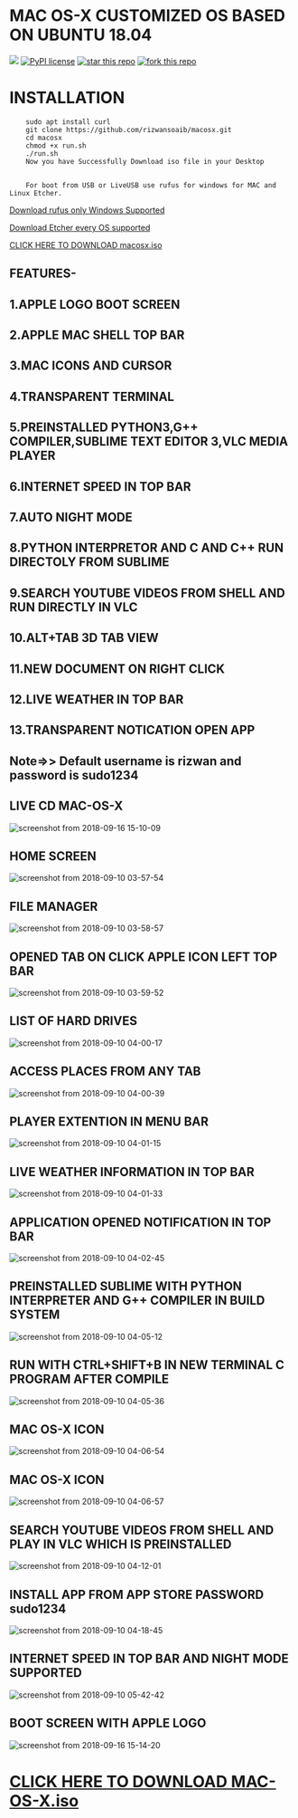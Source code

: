 # MAC OS-X CUSTOMIZED OS  BASED  ON UBUNTU 18.04 
 ![](https://img.shields.io/badge/Full%20size-3GB-success) [![PyPI license](https://img.shields.io/pypi/l/ansicolortags.svg)](https://pypi.python.org/pypi/ansicolortags/)  [![star this repo](http://githubbadges.com/star.svg?user=rizwansoaib&repo=macosx)](https://github.com/rizwansoaib/macosx)
[![fork this repo](http://githubbadges.com/fork.svg?user=rizwansoaib&repo=macosx)](http://github.com/rizwansoaib/macosx/fork)




# INSTALLATION
        
        sudo apt install curl
        git clone https://github.com/rizwansoaib/macosx.git
        cd macosx
        chmod +x run.sh
        ./run.sh
        Now you have Successfully Download iso file in your Desktop 
        
        
        For boot from USB or LiveUSB use rufus for windows for MAC and Linux Etcher.
        
 [Download rufus only Windows Supported](https://rufus.ie/)
 
 [Download Etcher every OS supported](https://www.balena.io/etcher/)
 
        



[CLICK HERE TO DOWNLOAD macosx.iso](https://drive.google.com/open?id=1ckRZHQBaWvd5JBe123KfffzXe-_MIgo0)





## FEATURES-

## 1.APPLE LOGO BOOT SCREEN  
## 2.APPLE MAC SHELL TOP BAR 
## 3.MAC ICONS AND CURSOR 
## 4.TRANSPARENT TERMINAL
## 5.PREINSTALLED PYTHON3,G++ COMPILER,SUBLIME TEXT EDITOR 3,VLC MEDIA PLAYER
## 6.INTERNET SPEED IN TOP BAR
## 7.AUTO NIGHT MODE
## 8.PYTHON INTERPRETOR AND C AND C++ RUN DIRECTOLY FROM SUBLIME 
## 9.SEARCH YOUTUBE VIDEOS FROM SHELL AND RUN DIRECTLY IN VLC 
## 10.ALT+TAB 3D TAB VIEW
## 11.NEW DOCUMENT ON RIGHT CLICK
## 12.LIVE WEATHER IN TOP BAR
## 13.TRANSPARENT NOTICATION OPEN APP




## Note=>> Default username is rizwan and password is sudo1234 

        















## LIVE CD MAC-OS-X
![screenshot from 2018-09-16 15-10-09](https://user-images.githubusercontent.com/29729380/45595107-46f52680-b9c4-11e8-9b30-8ed88bbd55da.png)




## HOME SCREEN

![screenshot from 2018-09-10 03-57-54](https://user-images.githubusercontent.com/29729380/45594628-e4982800-b9bb-11e8-866d-8e16bc94de10.png)
## FILE MANAGER
![screenshot from 2018-09-10 03-58-57](https://user-images.githubusercontent.com/29729380/45594629-e82baf00-b9bb-11e8-9f84-31cee3b7bfd5.png)
## OPENED TAB ON CLICK APPLE ICON LEFT TOP BAR
![screenshot from 2018-09-10 03-59-52](https://user-images.githubusercontent.com/29729380/45594630-e9f57280-b9bb-11e8-82d5-5476ee0661d0.png)
## LIST OF HARD DRIVES
![screenshot from 2018-09-10 04-00-17](https://user-images.githubusercontent.com/29729380/45594631-eb269f80-b9bb-11e8-8d93-f98748352908.png)
## ACCESS PLACES FROM ANY TAB
![screenshot from 2018-09-10 04-00-39](https://user-images.githubusercontent.com/29729380/45594632-ecf06300-b9bb-11e8-815e-c65b8dfb0888.png)
## PLAYER EXTENTION IN MENU BAR
![screenshot from 2018-09-10 04-01-15](https://user-images.githubusercontent.com/29729380/45594634-f11c8080-b9bb-11e8-95f5-2b327cbf6a21.png)
## LIVE WEATHER INFORMATION IN TOP BAR 
![screenshot from 2018-09-10 04-01-33](https://user-images.githubusercontent.com/29729380/45594635-f2e64400-b9bb-11e8-8161-8a79e526d390.png)
## APPLICATION OPENED NOTIFICATION IN TOP BAR
![screenshot from 2018-09-10 04-02-45](https://user-images.githubusercontent.com/29729380/45594636-f4177100-b9bb-11e8-9820-d97d344d24b3.png)
## PREINSTALLED SUBLIME WITH PYTHON INTERPRETER AND G++ COMPILER IN BUILD SYSTEM
![screenshot from 2018-09-10 04-05-12](https://user-images.githubusercontent.com/29729380/45594642-fc6fac00-b9bb-11e8-89cc-9e1f9924c2d6.png)
## RUN WITH CTRL+SHIFT+B IN NEW TERMINAL C PROGRAM AFTER COMPILE
![screenshot from 2018-09-10 04-05-36](https://user-images.githubusercontent.com/29729380/45594644-fd084280-b9bb-11e8-9006-119c360590cc.png)
## MAC OS-X ICON
![screenshot from 2018-09-10 04-06-54](https://user-images.githubusercontent.com/29729380/45594645-fd084280-b9bb-11e8-9ba8-0af2c73c900a.png)
## MAC OS-X ICON
![screenshot from 2018-09-10 04-06-57](https://user-images.githubusercontent.com/29729380/45594646-fda0d900-b9bb-11e8-9ca7-f4fb63c895dc.png)
## SEARCH YOUTUBE VIDEOS FROM SHELL AND PLAY IN VLC WHICH IS PREINSTALLED
![screenshot from 2018-09-10 04-12-01](https://user-images.githubusercontent.com/29729380/45594650-0691aa80-b9bc-11e8-965e-f51e5d4bd32f.png)

## INSTALL APP FROM APP STORE PASSWORD sudo1234
![screenshot from 2018-09-10 04-18-45](https://user-images.githubusercontent.com/29729380/45594653-072a4100-b9bc-11e8-93a3-401a463585d7.png)
## INTERNET SPEED IN TOP BAR AND NIGHT MODE SUPPORTED
![screenshot from 2018-09-10 05-42-42](https://user-images.githubusercontent.com/29729380/45594655-07c2d780-b9bc-11e8-96a3-5e0a5b89f92a.png)

## BOOT SCREEN WITH APPLE LOGO
![screenshot from 2018-09-16 15-14-20](https://user-images.githubusercontent.com/29729380/45595105-42c90900-b9c4-11e8-9921-5e181bcb02f2.png)





# [CLICK HERE TO DOWNLOAD MAC-OS-X.iso](https://drive.google.com/open?id=1ckRZHQBaWvd5JBe123KfffzXe-_MIgo0)


